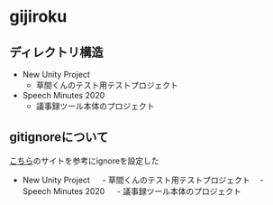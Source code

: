 # gijiroku

## ディレクトリ構造

-  New Unity Project
    - 草間くんのテスト用テストプロジェクト
- Speech Minutes 2020
    - 議事録ツール本体のプロジェクト

## gitignoreについて
[こちら](https://www.cg-method.com/unity-gitignore-setting/　 )のサイトを参考にignoreを設定した

 - New Unity Project
　   - 草間くんのテスト用テストプロジェクト
　- Speech Minutes 2020
　   - 議事録ツール本体のプロジェクト
　   

